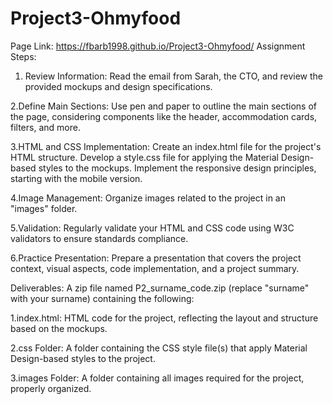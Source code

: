 # Project3-Ohmyfood
Page Link: https://fbarb1998.github.io/Project3-Ohmyfood/
Assignment Steps:

1. Review Information:
Read the email from Sarah, the CTO, and review the provided mockups and design specifications.

2.Define Main Sections:
Use pen and paper to outline the main sections of the page, considering components like the header, accommodation cards, filters, and more.

3.HTML and CSS Implementation:
Create an index.html file for the project's HTML structure.
Develop a style.css file for applying the Material Design-based styles to the mockups.
Implement the responsive design principles, starting with the mobile version.

4.Image Management:
Organize images related to the project in an "images" folder.

5.Validation:
Regularly validate your HTML and CSS code using W3C validators to ensure standards compliance.

6.Practice Presentation:
Prepare a presentation that covers the project context, visual aspects, code implementation, and a project summary.

Deliverables:
A zip file named P2_surname_code.zip (replace "surname" with your surname) containing the following:

1.index.html:
HTML code for the project, reflecting the layout and structure based on the mockups.

2.css Folder:
A folder containing the CSS style file(s) that apply Material Design-based styles to the project.

3.images Folder:
A folder containing all images required for the project, properly organized.
